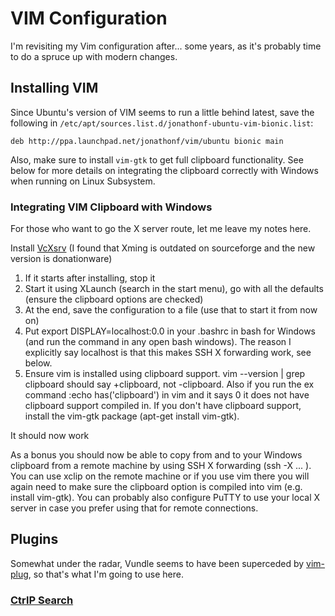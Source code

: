 # VIM Configuration
I'm revisiting my Vim configuration after... some years, as it's probably time to do a spruce up with modern changes.

## Installing VIM
Since Ubuntu's version of VIM seems to run a little behind latest, save the following in `/etc/apt/sources.list.d/jonathonf-ubuntu-vim-bionic.list`:

`deb http://ppa.launchpad.net/jonathonf/vim/ubuntu bionic main`

Also, make sure to install `vim-gtk` to get full clipboard functionality. See below for more details on integrating the clipboard correctly with Windows when running on Linux Subsystem.

### Integrating VIM Clipboard with Windows
For those who want to go the X server route, let me leave my notes here.

Install [VcXsrv](https://sourceforge.net/projects/vcxsrv/) (I found that Xming is outdated on sourceforge and the new version is donationware)

1. If it starts after installing, stop it
2. Start it using XLaunch (search in the start menu), go with all the defaults (ensure the clipboard options are checked)
3. At the end, save the configuration to a file (use that to start it from now on)
4. Put export DISPLAY=localhost:0.0 in your .bashrc in bash for Windows (and run the command in any open bash windows). The reason I explicitly say localhost is that this makes SSH X forwarding work, see below.
5. Ensure vim is installed using clipboard support. vim --version | grep clipboard should say +clipboard, not -clipboard. Also if you run the ex command :echo has('clipboard') in vim and it says 0 it does not have clipboard support compiled in. If you don't have clipboard support, install the vim-gtk package (apt-get install vim-gtk).

It should now work

As a bonus you should now be able to copy from and to your Windows clipboard from a remote machine by using SSH X forwarding (ssh -X ... ). You can use xclip on the remote machine or if you use vim there you will again need to make sure the clipboard option is compiled into vim (e.g. install vim-gtk). You can probably also configure PuTTY to use your local X server in case you prefer using that for remote connections.

## Plugins
Somewhat under the radar, Vundle seems to have been superceded by [vim-plug](https://github.com/junegunn/vim-plug), so that's what I'm going to use here.


### [CtrlP Search](https://github.com/ctrlpvim/ctrlp.vim)

